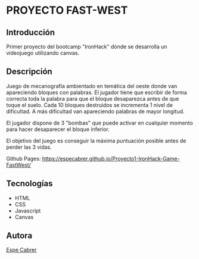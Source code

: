 # PROYECTO FAST-WEST
## Introducción
Primer proyecto del bootcamp "IronHack" dónde se desarrolla un videojuego utilizando canvas. 

## Descripción
Juego de mecanografía ambientado en temática del oeste donde van apareciendo bloques con palabras. El jugador tiene que escribir de forma correcta toda la palabra para que el bloque desaparezca antes de que toque el suelo. 
Cada 10 bloques destruidos se incrementa 1 nivel de dificultad. A más dificultad van apareciendo palabras de mayor longitud. 

El jugador dispone de 3 "bombas" que puede activar en cualquier momento para hacer desaparecer el bloque inferior. 

El objetivo del juego es conseguir la máxima puntuación posible antes de perder las 3 vidas. 

Github Pages: https://especabrer.github.io/Proyecto1-IronHack-Game-FastWest/

## Tecnologías
- HTML
- CSS
- Javascript
- Canvas

## Autora

[Espe Cabrer](https://www.linkedin.com/in/espe-cabrer-0a930011a/)


